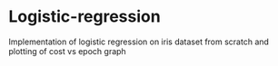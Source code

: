 # Logistic-regression
Implementation of logistic regression on iris dataset from scratch and plotting of cost vs epoch graph
